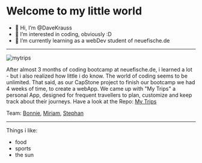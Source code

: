 # Welcome to my little world

- 👋 Hi, I’m @DaveKrauss
- 👀 I’m interested in coding, obviously :D
- 🌱 I’m currently learning as a webDev student of neuefische.de
---
![mytrips](https://github.com/DaveKrauss/DaveKrauss/assets/139886649/8874a9da-58a3-46cf-994f-dbdd48d5522f)


After almost 3 months of coding bootcamp at neuefische.de, i learned a lot - but i also realized how little i do know. The world of coding seems to be unlimited.
That said, as our CapStone project to finish our bootcamp we had 4 weeks of time, to create a webApp. We came up with "My Trips" a personal App, designed for frequent travellers to plan, customize and keep track about their journeys.
Have a look at the Repo: [My Trips](https://github.com/miriam-ertl/my-trips) 

Team: [Bonnie](https://github.com/B-Baumeister), [Miriam](https://github.com/miriam-ertl), [Stephan](https://github.com/StephanBergmann)

---
Things i like:
- food
- sports
- the sun


<!---
DaveKrauss/DaveKrauss is a ✨ special ✨ repository because its `README.md` (this file) appears on your GitHub profile.
You can click the Preview link to take a look at your changes.
--->

